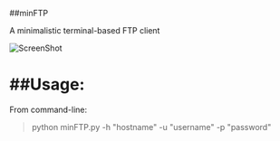 ##minFTP

A minimalistic terminal-based FTP client

![ScreenShot](https://github.com/gabriele-salvatori/minFTP/blob/master/image.jpg)

##Usage:
======

From command-line:

> python minFTP.py -h "hostname" -u "username" -p "password"


